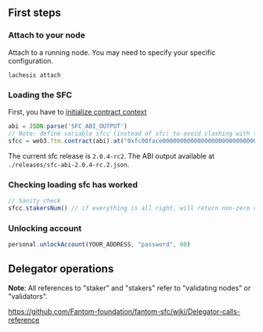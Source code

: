 ## First steps

### Attach to your node 
Attach to a running node. You may need to specify your specific configuration.

```
lachesis attach
```

### Loading the SFC
First, you have to [initialize contract context](./README.md##init-SFC-contract-context)

```js
abi = JSON.parse('SFC_ABI_OUTPUT')
// Note: define variable sfcc (instead of sfc) to avoid clashing with the sfc namespace introduced in go-lachesis v0.7.0-rc1.
sfcc = web3.ftm.contract(abi).at("0xfc00face00000000000000000000000000000000")
```

The current sfc release is `2.0.4-rc2`. The ABI output available at `./releases/sfc-abi-2.0.4-rc.2.json`.

### Checking loading sfc has worked

```js
// Sanity check
sfcc.stakersNum() // if everything is all right, will return non-zero value
```

### Unlocking account

```js
personal.unlockAccount(YOUR_ADDRESS, "password", 60)
```

## Delegator operations

**Note**: All references to "staker" and "stakers" refer to "validating nodes" or "validators".

https://github.com/Fantom-foundation/fantom-sfc/wiki/Delegator-calls-reference
